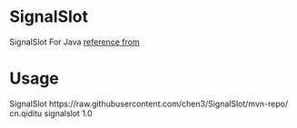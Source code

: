 # SignalSlot
SignalSlot For Java
[reference from](https://github.com/msteinbeck/sig4j)

# Usage
<repositories>
    <repository>
        <id>SignalSlot</id>
        <url>https://raw.githubusercontent.com/chen3/SignalSlot/mvn-repo/</url>
    </repository>
</repositories>

<dependencies>
    <dependency>
        <groupId>cn.qiditu</groupId>
        <artifactId>signalslot</artifactId>
        <version>1.0</version>
    </dependency>
</dependencies>
